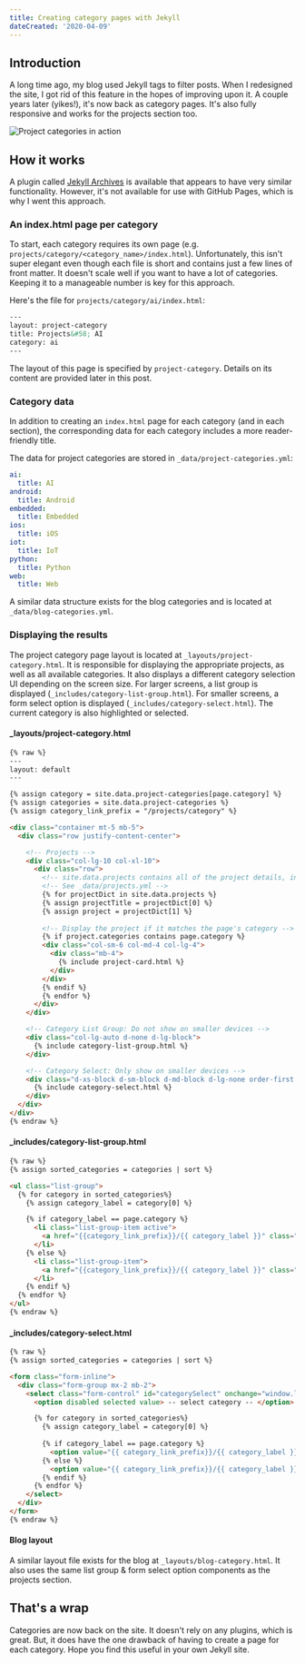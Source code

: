 ```yaml
---
title: Creating category pages with Jekyll
dateCreated: '2020-04-09'
---
```


## Introduction

A long time ago, my blog used Jekyll tags to filter posts. When I redesigned the site, I got rid of this feature in the hopes of improving upon it. A couple years later (yikes!), it's now back as category pages. It's also fully responsive and works for the projects section too.

![Project categories in action](/images/project-categories.gif)

## How it works

A plugin called [Jekyll Archives](https://jekyll.github.io/jekyll-archives/) is available that appears to have very similar functionality. However, it's not available for use with GitHub Pages, which is why I went this approach.

### An index.html page per category

To start, each category requires its own page (e.g. `projects/category/<category_name>/index.html`). Unfortunately, this isn't super elegant even though each file is short and contains just a few lines of front matter. It doesn't scale well if you want to have a lot of categories. Keeping it to a manageable number is key for this approach.

Here's the file for `projects/category/ai/index.html`:

```html
---
layout: project-category
title: Projects&#58; AI
category: ai
---
```

The layout of this page is specified by `project-category`. Details on its content are provided later in this post. 

### Category data

In addition to creating an `index.html` page for each category (and in each section), the corresponding data for each category includes a more reader-friendly title.

The data for project categories are stored in `_data/project-categories.yml`:

```yml
ai:
  title: AI
android:
  title: Android
embedded:
  title: Embedded
ios:
  title: iOS
iot:
  title: IoT
python:
  title: Python
web:
  title: Web
```

A similar data structure exists for the blog categories and is located at `_data/blog-categories.yml`.

### Displaying the results

The project category page layout is located at `_layouts/project-category.html`. It is responsible for displaying the appropriate projects, as well as all available categories. It also displays a different category selection UI depending on the screen size. For larger screens, a list group is displayed (`_includes/category-list-group.html`). For smaller screens, a form select option is displayed (`_includes/category-select.html`). The current category is also highlighted or selected.

#### _layouts/project-category.html

```html
{% raw %}
---
layout: default
---

{% assign category = site.data.project-categories[page.category] %}
{% assign categories = site.data.project-categories %}
{% assign category_link_prefix = "/projects/category" %}

<div class="container mt-5 mb-5">
  <div class="row justify-content-center">

    <!-- Projects -->
    <div class="col-lg-10 col-xl-10">
      <div class="row">
        <!-- site.data.projects contains all of the project details, including an array of categories that this project belongs to -->
        <!-- See _data/projects.yml -->
        {% for projectDict in site.data.projects %}
        {% assign projectTitle = projectDict[0] %}
        {% assign project = projectDict[1] %}
    
        <!-- Display the project if it matches the page's category -->
        {% if project.categories contains page.category %}
        <div class="col-sm-6 col-md-4 col-lg-4">
          <div class="mb-4">
            {% include project-card.html %}
          </div>
        </div>
        {% endif %}
        {% endfor %}
      </div>
    </div>

    <!-- Category List Group: Do not show on smaller devices -->
    <div class="col-lg-auto d-none d-lg-block">
      {% include category-list-group.html %}
    </div>

    <!-- Category Select: Only show on smaller devices -->
    <div class="d-xs-block d-sm-block d-md-block d-lg-none order-first mb-2">
      {% include category-select.html %}
    </div>
  </div>
</div>
{% endraw %}
```

#### _includes/category-list-group.html

```html
{% raw %}
{% assign sorted_categories = categories | sort %}

<ul class="list-group">
  {% for category in sorted_categories%}
    {% assign category_label = category[0] %}

    {% if category_label == page.category %}
      <li class="list-group-item active">
        <a href="{{category_link_prefix}}/{{ category_label }}" class="text-white stretched-link">{{ categories[category_label].title }}</a>
      </li>
    {% else %}
      <li class="list-group-item">
        <a href="{{category_link_prefix}}/{{ category_label }}" class="stretched-link">{{ categories[category_label].title }}</a>
      </li>
    {% endif %}
  {% endfor %}
</ul>
{% endraw %}
```

#### _includes/category-select.html

```html
{% raw %}
{% assign sorted_categories = categories | sort %}

<form class="form-inline">
  <div class="form-group mx-2 mb-2">
    <select class="form-control" id="categorySelect" onchange="window.location.href=document.getElementById('categorySelect').value; return false;">
      <option disabled selected value> -- select category -- </option>

      {% for category in sorted_categories%}
        {% assign category_label = category[0] %}
        
        {% if category_label == page.category %}
          <option value="{{ category_link_prefix}}/{{ category_label }}" selected>{{ categories[category_label].title }}</option>
        {% else %}
          <option value="{{ category_link_prefix}}/{{ category_label }}">{{ categories[category_label].title }}</option>
        {% endif %}
      {% endfor %}
    </select>
  </div>
</form>
{% endraw %}
```

#### Blog layout

A similar layout file exists for the blog at `_layouts/blog-category.html`. It also uses the same list group & form select option components as the projects section.

## That's a wrap

Categories are now back on the site. It doesn't rely on any plugins, which is great. But, it does have the one drawback of having to create a page for each category. Hope you find this useful in your own Jekyll site.